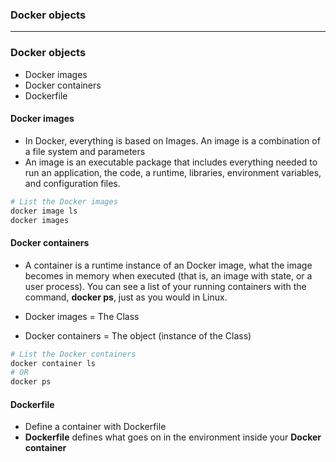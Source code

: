 ### Docker objects

------------------------------------------------------------

### Docker objects
* Docker images
* Docker containers
* Dockerfile

#### Docker images

* In Docker, everything is based on Images. An image is a combination of a file system and parameters
* An image is an executable package that includes everything needed to run an application, the code, a runtime, libraries, environment variables, and configuration files.

```sh
# List the Docker images
docker image ls
docker images
```

#### Docker containers

* A container is a runtime instance of an Docker image, what the image becomes in memory when executed (that is, an image with state, or a user process). You can see a list of your running containers with the command, **docker ps**, just as you would in Linux.

* Docker images = The Class
* Docker containers = The object (instance of the Class)

```sh
# List the Docker containers
docker container ls
# OR
docker ps
```

#### Dockerfile

* Define a container with Dockerfile
* **Dockerfile** defines what goes on in the environment inside your **Docker container**

